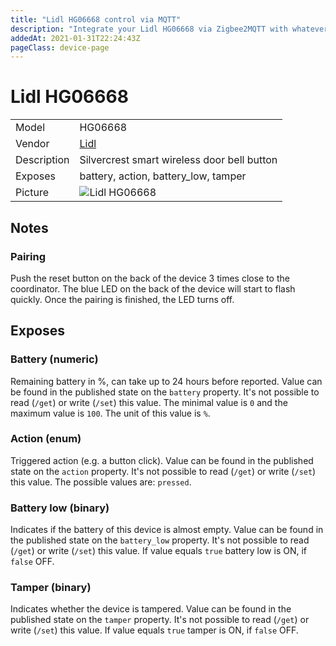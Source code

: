 ```yaml
---
title: "Lidl HG06668 control via MQTT"
description: "Integrate your Lidl HG06668 via Zigbee2MQTT with whatever smart home infrastructure you are using without the vendor's bridge or gateway."
addedAt: 2021-01-31T22:24:43Z
pageClass: device-page
---
```


<!-- !!!! -->
<!-- ATTENTION: This file is auto-generated through docgen! -->
<!-- You can only edit the "Notes"-Section between the two comment lines "Notes BEGIN" and "Notes END". -->
<!-- Do not use h1 or h2 heading within "## Notes"-Section. -->
<!-- !!!! -->

# Lidl HG06668

|     |     |
|-----|-----|
| Model | HG06668  |
| Vendor  | [Lidl](/supported-devices/#v=Lidl)  |
| Description | Silvercrest smart wireless door bell button |
| Exposes | battery, action, battery_low, tamper |
| Picture | ![Lidl HG06668](https://www.zigbee2mqtt.io/images/devices/HG06668.png) |


<!-- Notes BEGIN: You can edit here. Add "## Notes" headline if not already present. -->
## Notes

### Pairing
Push the reset button on the back of the device 3 times close to the coordinator. The blue LED on the back of the device will start to flash quickly. Once the pairing is finished, the LED turns off.
<!-- Notes END: Do not edit below this line -->




## Exposes

### Battery (numeric)
Remaining battery in %, can take up to 24 hours before reported.
Value can be found in the published state on the `battery` property.
It's not possible to read (`/get`) or write (`/set`) this value.
The minimal value is `0` and the maximum value is `100`.
The unit of this value is `%`.

### Action (enum)
Triggered action (e.g. a button click).
Value can be found in the published state on the `action` property.
It's not possible to read (`/get`) or write (`/set`) this value.
The possible values are: `pressed`.

### Battery low (binary)
Indicates if the battery of this device is almost empty.
Value can be found in the published state on the `battery_low` property.
It's not possible to read (`/get`) or write (`/set`) this value.
If value equals `true` battery low is ON, if `false` OFF.

### Tamper (binary)
Indicates whether the device is tampered.
Value can be found in the published state on the `tamper` property.
It's not possible to read (`/get`) or write (`/set`) this value.
If value equals `true` tamper is ON, if `false` OFF.

